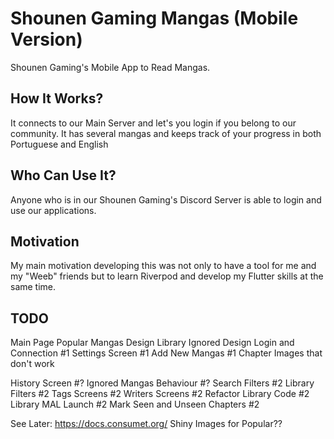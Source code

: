 # Shounen Gaming Mangas (Mobile Version)

Shounen Gaming's Mobile App to Read Mangas.

## How It Works?

It connects to our Main Server and let's you login if you belong to our community. It has several mangas and keeps track of your progress in both Portuguese and English

## Who Can Use It?

Anyone who is in our Shounen Gaming's Discord Server is able to login and use our applications.

## Motivation

My main motivation developing this was not only to have a tool for me and my "Weeb" friends but to learn Riverpod and develop my Flutter skills at the same time.

## TODO

Main Page Popular Mangas Design
Library Ignored Design
Login and Connection #1
Settings Screen #1
Add New Mangas #1
Chapter Images that don't work

History Screen #?
Ignored Mangas Behaviour #?
Search Filters #2
Library Filters #2
Tags Screens #2
Writers Screens #2
Refactor Library Code #2
Library MAL Launch #2
Mark Seen and Unseen Chapters #2

See Later:
https://docs.consumet.org/
Shiny Images for Popular??
